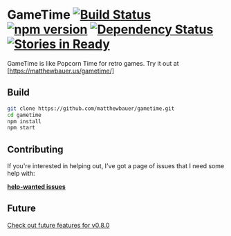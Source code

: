 # GameTime [![Build Status](https://travis-ci.org/matthewbauer/gametime.svg?branch=master)](https://travis-ci.org/matthewbauer/gametime) [![npm version](http://img.shields.io/npm/v/gametime.svg)](https://npmjs.org/package/gametime) [![Dependency Status](https://david-dm.org/matthewbauer/gametime.svg)](https://david-dm.org/matthewbauer/gametime) [![Stories in Ready](https://badge.waffle.io/matthewbauer/gametime.png?label=ready&title=Ready)](https://waffle.io/matthewbauer/gametime)

GameTime is like Popcorn Time for retro games. Try it out at [https://matthewbauer.us/gametime/]

## Build
```sh
git clone https://github.com/matthewbauer/gametime.git
cd gametime
npm install
npm start
```

## Contributing
If you're interested in helping out, I've got a page of issues that I need some help with:

**[help-wanted issues](https://github.com/matthewbauer/gametime/labels/help%20wanted)**

## Future

[Check out future features for v0.8.0](https://github.com/matthewbauer/gametime/milestones/0.8.0)
